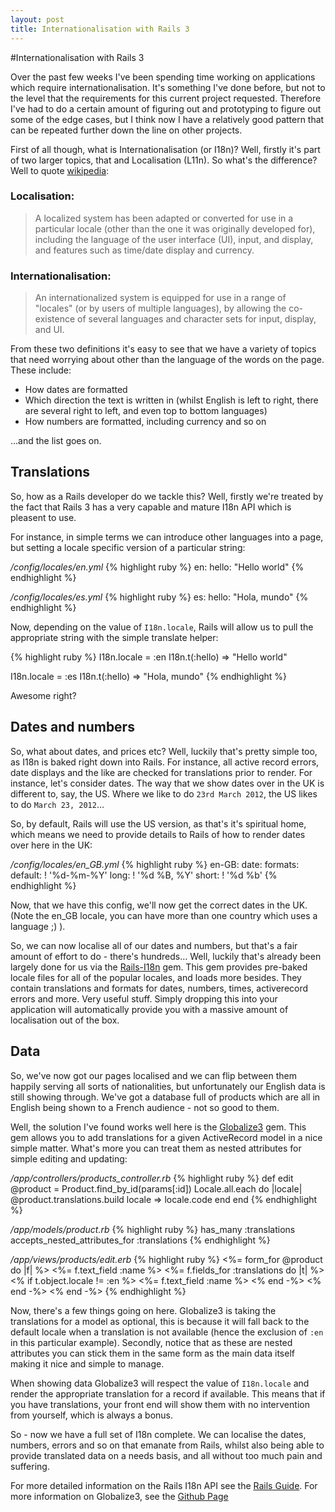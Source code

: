 ```yaml
---
layout: post
title: Internationalisation with Rails 3
---
```

#Internationalisation with Rails 3

Over the past few weeks I've been spending time working on applications which require internationalisation.  It's something I've done before, but not to the level that the requirements for this current project requested.  Therefore I've had to do a certain amount of figuring out and prototyping to figure out some of the edge cases, but I think now I have a relatively good pattern that can be repeated further down the line on other projects.

First of all though, what is Internationalisation (or I18n)?  Well, firstly it's part of two larger topics, that and Localisation (L11n).  So what's the difference?  Well to quote [wikipedia](http://en.wikipedia.org/wiki/Internationalization_and_localization):

### Localisation:

> A localized system has been adapted or converted for use in a particular locale (other than the one it was originally developed for), including the language of the user interface (UI), input, and display, and features such as time/date display and currency.

### Internationalisation:

> An internationalized system is equipped for use in a range of "locales" (or by users of multiple languages), by allowing the co-existence of several languages and character sets for input, display, and UI.

From these two definitions it's easy to see that we have a variety of topics that need worrying about other than the language of the words on the page.  These include:

* How dates are formatted
* Which direction the text is written in (whilst English is left to right, there are several right to left, and even top to bottom languages)
* How numbers are formatted, including currency and so on

…and the list goes on.

## Translations

So, how as a Rails developer do we tackle this?  Well, firstly we're treated by the fact that Rails 3 has a very capable and mature I18n API which is pleasent to use.

For instance, in simple terms we can introduce other languages into a page, but setting a locale specific version of a particular string:

_/config/locales/en.yml_
{% highlight ruby %}
en:
  hello: "Hello world"
{% endhighlight %}

_/config/locales/es.yml_
{% highlight ruby %}
es:
  hello: "Hola, mundo"
{% endhighlight %}

Now, depending on the value of `I18n.locale`, Rails will allow us to pull the appropriate string with the simple translate helper:

{% highlight ruby %}
I18n.locale = :en
I18n.t(:hello)
=> "Hello world"

I18n.locale = :es
I18n.t(:hello)
=> "Hola, mundo"
{% endhighlight %}

Awesome right?

## Dates and numbers

So, what about dates, and prices etc?  Well, luckily that's pretty simple too, as I18n is baked right down into Rails.  For instance, all active record errors, date displays and the like are checked for translations prior to render.  For instance, let's consider dates.  The way that we show dates over in the UK is different to, say, the US.  Where we like to do `23rd March 2012`, the US likes to do `March 23, 2012`…

So, by default, Rails will use the US version, as that's it's spiritual home, which means we need to provide details to Rails of how to render dates over here in the UK:

_/config/locales/en_GB.yml_
{% highlight ruby %}
en-GB:
  date:
    formats:
      default: ! '%d-%m-%Y'
      long: ! '%d %B, %Y'
      short: ! '%d %b'
{% endhighlight %}

Now, that we have this config, we'll now get the correct dates in the UK.  (Note the en_GB locale, you can have more than one country which uses a language ;) ).

So, we can now localise all of our dates and numbers, but that's a fair amount of effort to do - there's hundreds…  Well, luckily that's already been largely done for us via the [Rails-I18n](https://github.com/svenfuchs/rails-i18n) gem.  This gem provides pre-baked locale files for all of the popular locales, and loads more besides.  They contain translations and formats for dates, numbers, times, activerecord errors and more.  Very useful stuff.  Simply dropping this into your application will automatically provide you with a massive amount of localisation out of the box.

## Data

So, we've now got our pages localised and we can flip between them happily serving all sorts of nationalities, but unfortunately our English data is still showing through.  We've got a database full of products which are all in English being shown to a French audience - not so good to them.

Well, the solution I've found works well here is the [Globalize3](https://github.com/svenfuchs/globalize3) gem.  This gem allows you to add translations for a given ActiveRecord model in a nice simple matter.  What's more you can treat them as nested attributes for simple editing and updating:

_/app/controllers/products_controller.rb_
{% highlight ruby %}
def edit
	@product = Product.find_by_id(params[:id])
	Locale.all.each do |locale|
	  @product.translations.build locale => locale.code
	end
end
{% endhighlight %}

_/app/models/product.rb_
{% highlight ruby %}
has_many :translations
accepts_nested_attributes_for :translations
{% endhighlight %}

_/app/views/products/edit.erb_
{% highlight ruby %}
<%= form_for @product do |f| %>
  <%= f.text_field :name %>
  <%= f.fields_for :translations do |t| %>
	  <% if t.object.locale != :en %>
			<%= f.text_field :name %>
	  <% end -%>
  <% end -%>
<% end -%>
{% endhighlight %}

Now, there's a few things going on here.  Globalize3 is taking the translations for a model as optional, this is because it will fall back to the default locale when a translation is not available (hence the exclusion of `:en` in this particular example).  Secondly, notice that as these are nested attributes you can stick them in the same form as the main data itself making it nice and simple to manage.

When showing data Globalize3 will respect the value of `I18n.locale` and render the appropriate translation for a record if available.  This means that if you have translations, your front end will show them with no intervention from yourself, which is always a bonus.

So - now we have a full set of I18n complete.  We can localise the dates, numbers, errors and so on that emanate from Rails, whilst also being able to provide translated data on a needs basis, and all without too much pain and suffering.

For more detailed information on the Rails I18n API see the [Rails Guide](http://guides.rubyonrails.org/i18n.html).  For more information on Globalize3, see the [Github Page](https://github.com/svenfuchs/globalize3)